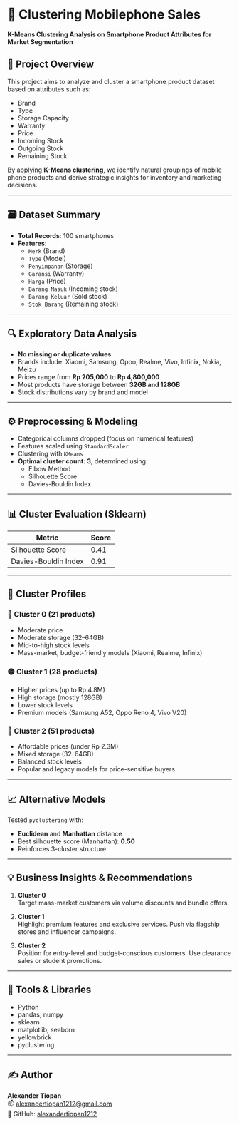 # 📱 Clustering Mobilephone Sales

**K-Means Clustering Analysis on Smartphone Product Attributes for Market Segmentation**

## 📌 Project Overview

This project aims to analyze and cluster a smartphone product dataset based on attributes such as:

- Brand
- Type
- Storage Capacity
- Warranty
- Price
- Incoming Stock
- Outgoing Stock
- Remaining Stock

By applying **K-Means clustering**, we identify natural groupings of mobile phone products and derive strategic insights for inventory and marketing decisions.

---

## 🗃️ Dataset Summary

- **Total Records**: 100 smartphones
- **Features**:
  - `Merk` (Brand)
  - `Type` (Model)
  - `Penyimpanan` (Storage)
  - `Garansi` (Warranty)
  - `Harga` (Price)
  - `Barang Masuk` (Incoming stock)
  - `Barang Keluar` (Sold stock)
  - `Stok Barang` (Remaining stock)

---

## 🔍 Exploratory Data Analysis

- **No missing or duplicate values**
- Brands include: Xiaomi, Samsung, Oppo, Realme, Vivo, Infinix, Nokia, Meizu
- Prices range from **Rp 205,000** to **Rp 4,800,000**
- Most products have storage between **32GB and 128GB**
- Stock distributions vary by brand and model

---

## ⚙️ Preprocessing & Modeling

- Categorical columns dropped (focus on numerical features)
- Features scaled using `StandardScaler`
- Clustering with `KMeans`
- **Optimal cluster count: 3**, determined using:
  - Elbow Method
  - Silhouette Score
  - Davies-Bouldin Index

---

## 📊 Cluster Evaluation (Sklearn)

| Metric               | Score      |
|----------------------|------------|
| Silhouette Score     | 0.41       |
| Davies-Bouldin Index | 0.91       |

---

## 🧩 Cluster Profiles

### 🔴 Cluster 0 (21 products)
- Moderate price
- Moderate storage (32–64GB)
- Mid-to-high stock levels
- Mass-market, budget-friendly models (Xiaomi, Realme, Infinix)

### 🟡 Cluster 1 (28 products)
- Higher prices (up to Rp 4.8M)
- High storage (mostly 128GB)
- Lower stock levels
- Premium models (Samsung A52, Oppo Reno 4, Vivo V20)

### 🔵 Cluster 2 (51 products)
- Affordable prices (under Rp 2.3M)
- Mixed storage (32–64GB)
- Balanced stock levels
- Popular and legacy models for price-sensitive buyers

---

## 📈 Alternative Models

Tested `pyclustering` with:
- **Euclidean** and **Manhattan** distance
- Best silhouette score (Manhattan): **0.50**
- Reinforces 3-cluster structure

---

## 💡 Business Insights & Recommendations

1. **Cluster 0**  
   Target mass-market customers via volume discounts and bundle offers.

2. **Cluster 1**  
   Highlight premium features and exclusive services. Push via flagship stores and influencer campaigns.

3. **Cluster 2**  
   Position for entry-level and budget-conscious customers. Use clearance sales or student promotions.

---

## 🧰 Tools & Libraries

- Python
- pandas, numpy
- sklearn
- matplotlib, seaborn
- yellowbrick
- pyclustering

---

## ✍️ Author

**Alexander Tiopan**  
📫 alexandertiopan1212@gmail.com  
🔗 GitHub: [alexandertiopan1212](https://github.com/alexandertiopan1212)

